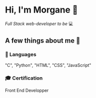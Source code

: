 # Hi, I'm Morgane 👋


*Full Stack web-developer to be* :computer:

## A few things about me :woman:


###  :lips: Languages 
"C", "Python", "HTML", "CSS", "JavaScript"
###  :mortar_board: Certification
Front End Developper





